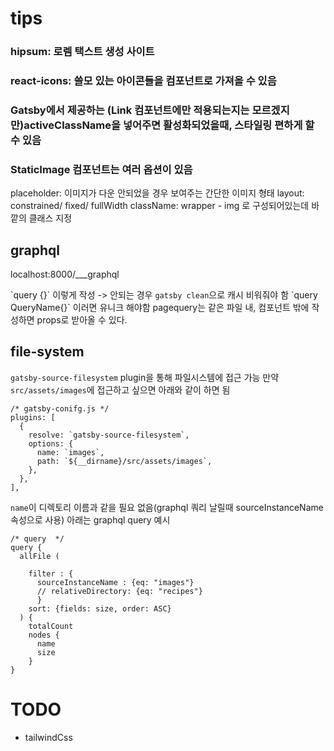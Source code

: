 # tips

### hipsum: 로렘 택스트 생성 사이트

### react-icons: 쓸모 있는 아이콘들을 컴포넌트로 가져올 수 있음

### Gatsby에서 제공하는 (Link 컴포넌트에만 적용되는지는 모르겠지만)activeClassName을 넣어주면 활성화되었을때, 스타일링 편하게 할 수 있음

### StaticImage 컴포넌트는 여러 옵션이 있음

placeholder: 이미지가 다운 안되었을 경우 보여주는 간단한 이미지 형태
layout: constrained/ fixed/ fullWidth
className: wrapper - img 로 구성되어있는데 바깥의 클래스 지정

## graphql

localhost:8000/\_\_\_graphql

\`query {}\` 이렇게 작성 -> 안되는 경우 `gatsby clean`으로 캐시 비워줘야 함
\`query QueryName{}\` 이러면 유니크 해야함
pagequery는 같은 파일 내, 컴포넌트 밖에 작성하면 props로 받아올 수 있다.

## file-system

`gatsby-source-filesystem` plugin을 통해 파일시스템에 접근 가능
만약 `src/assets/images`에 접근하고 싶으면 아래와 같이 하면 됨

```
/* gatsby-conifg.js */
plugins: [
  {
    resolve: `gatsby-source-filesystem`,
    options: {
      name: `images`,
      path: `${__dirname}/src/assets/images`,
    },
  },
],
```

`name`이 디렉토리 이름과 같을 필요 없음(graphql 쿼리 날릴때 sourceInstanceName속성으로 사용)
아래는 graphql query 예시

```
/* query  */
query {
  allFile (

    filter : {
      sourceInstanceName : {eq: "images"}
      // relativeDirectory: {eq: "recipes"}
      }
    sort: {fields: size, order: ASC}
  ) {
    totalCount
    nodes {
      name
      size
    }
}

```

# TODO

- tailwindCss

